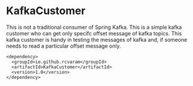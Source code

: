 # KafkaCustomer

This is not a traditional consumer of Spring Kafka. This is a simple kafka customer who can get only specifc offset message of kafka topics.
This kafka customer is handy in testing the messages of kafka and, if someone needs to read a particular offset message only. 

```
<dependency>
  <groupId>io.github.rcvaram</groupId>
  <artifactId>KafkaCustomer</artifactId>
  <version>1.0</version>
</dependency>
```
